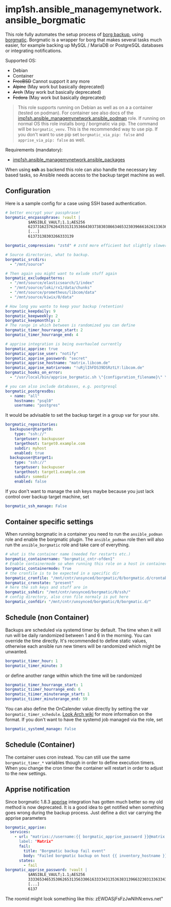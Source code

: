 # imp1sh.ansible_managemynetwork.ansible_borgmatic

This role fully automates the setup process of [borg backup](https://www.borgbackup.org/), using [borgmatic](https://torsion.org/borgmatic/). Borgmatic is a wrapper for borg that makes several tasks much easier, for example backing up MySQL / MariaDB or PostgreSQL databases or integrating notifications.

Supported OS:
- Debian
- Container
- ~~FreeBSD~~ Cannot support it any more
- ~~Alpine~~ (May work but basically deprecated)
- ~~Arch~~ (May work but basically deprecated)
- ~~Fedora~~ (May work but basically deprecated)

> This role supports running on Debian as well as on a a container (tested on podman).
> For container see also docs of the [imp1sh.ansible_managemynetwork.ansible_podman](https://github.com/imp1sh/ansible_managemynetwork/tree/main/roles/ansible_openwrtpodman) role.
> If running on normal OS this role installs borg / borgmatic via pip. The command will be `borgmatic_venv`. This is the recommended way to use pip. If you don't want to use pip set `borgmatic_via_pip: false` and `apprise_via_pip: false` as well.

Requirements  (mandatory):
- [imp1sh.ansible_managemynetwork.ansible_packages](https://wiki.junicast.de/en/junicast/docs/AnsibleManagemynetworkCollection/rolePackages)

When using **ssh** as backend this role can also handle the necessary key based tasks, so Ansible needs access to the backup target machine as well.

## Configuration
Here is a sample config for a case using SSH based authentication.

```yaml
# better encrypt your passphrase!
borgmatic_encpassphrase: !vault |
          $ANSIBLE_VAULT;1.1;AES256
          62373162376264353131353664303738303866346532303966616261336366306461653234363164
          [...]
          61373138303266333139

borgmatic_compression: "zstd" # zstd more efficient but slightly slower than default lzo

# Source directories, what to backup.
borgmatic_srcdirs:
  - "/mnt/source"

# Then again you might want to exlude stuff again
borgmatic_excludepatterns:
  - "/mnt/source/elasticsearch/1/index"
  - "/mnt/source/loki/rx1/data/chunks"
  - "/mnt/source/prometheus/libcom/data"
  - "/mnt/source/kiwix/0/data"

# How long you wanto to keep your backup (retention)
borgmatic_keepdaily: 9
borgmatic_keepweekly: 2
borgmatic_keepmonthly: 2
# The range in which between is randomized you can define
borgmatic_timer_hourrange_start: 2
borgmatic_timer_hourrange_end: 4

# apprise integration is being overhauled currently
borgmatic_apprise: true
borgmatic_apprise_user: "notify"
borgmatic_apprise_password: "secret"
borgmatic_apprise_hostname: "matrix.libcom.de"
borgmatic_apprise_matrixroom: "!uRjlIhFDS39DSRztLY:libcom.de"
borgmatic_hooks_on_error:
  - "/usr/local/bin/apprise_borgmatic.sh \"{configuration_filename}\" \"{repository}\" \"{error}\""

# you can also include databases, e.g. postgresql
borgmatic_postgresdbs:
  - name: "all"
    hostname: "psql0"
    username: "postgres"
```
It would be advisable to set the backup target in a group var for your site.
```yaml
borgmatic_repositories:
  backupuser@target0:
    type: "ssh://"
    targetuser: backupuser
    targethost: target0.example.com
    subdir: myhost
    enabled: true
  backupuser@target1:
    type: "ssh://"
    targetuser: backupuser
    targethost: target1.example.com
    subdir: somedir
    enabled: false
```
If you don't want to manage the ssh keys maybe because you just lack control over backup target machine, set
```yaml
borgmatic_ssh_manage: False
```


## Container specific settings
When running borgmatic in a container you need to run the `ansible_podman` role and enable the borgmatic plugin. The `ansible_podman` role then will also run the `ansible_borgmatic` role and take care of everything.
```yaml
# what is the container name (needed for restarts etc.)
borgmatic_containername: "borgmatic_cntr-ofden1"
# Enable containermode so when running this role on a host in containermode won't break thins
borgmatic_containermode: True
# the cronfile is to be expected in a specific dir
borgmatic_cronfile: "/mnt/cntr/unsynced/borgmatic/0/borgmatic.d/crontab.txt"
borgmatic_cronstate: "present"
# here the ssh keys and stuff are in
borgmatic_sshdir: "/mnt/cntr/unsynced/borgmatic/0/ssh/"
# config directory, also cron file normaly is put here
borgmatic_confdir: "/mnt/cntr/unsynced/borgmatic/0/borgmatic.d/"
```


## Schedule (non Container)
Backups are scheduled via systemd timer by default. The time when it will run will be daily randomized between 1 and 6 in the morning. You can override the time directly. It's recommended to define static values, otherwise each ansible run new timers will be randomized which might be unwanted.
```yaml
borgmatic_timer_hour: 1
borgmatic_timer_minute: 3
```
or define another range within which the time will be randomized
```yaml
borgmatic_timer_hourrange_start: 1
borgmatic_tiimer_hourrange_end: 6
borgmatic_tiimer_minuterange_start: 1
borgmatic_tiimer_minuterange_end: 59
```
You can also define the OnCalender value directly by setting the var `borgmatic_timer_schedule`. [Look Arch wiki](https://wiki.archlinux.org/title/Systemd/Timers#Realtime_timer) for more information on the format.
If you don't want to have the systemd job managed via the role, set
```yaml
borgmatic_systemd_manage: False
```

## Schedule (Container)

The container uses cron instead. You can still use the same `borgmatic_timer_*` variables though in order to define execution timers. When you change the cron timer the container will restart in order to adjust to the new settings.

## Apprise notification
Since borgmatic 1.8.3 [apprise](https://github.com/caronc/apprise) integration has gotten much better so my old method is now deprecated.
It is a good idea to get notified when something goes wrong during the backup process.
Just define a dict var carrying the apprise parameters
```yaml
borgmatic_apprise:
  services:
    - url: "matrixs://username:{{ borgmatic_apprise_password }}@matrix.example.com/!roomid
      label: "Matrix"
      fail:
        title: "Borgmatic backup fail event"
        body: "Failed borgmatic backup on host {{ inventory_hostname }}"
      states:
        - fail
borgmatic_apprise_password: !vault |
          $ANSIBLE_VAULT;1.1;AES256
          33336534653530626531356330616333343135363831396632303133633430643430636332666531
          [...]
          6137
```
The roomid might look something like this: zEWDASjFsFzJwNIhN:envs.net"
